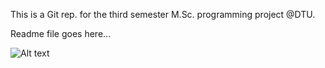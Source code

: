 This is a Git rep. for the third semester M.Sc. programming project @DTU.

Readme file goes here...

![Alt text](raw/Developer/app/public/img/readmePic.png "I'm the caption!")